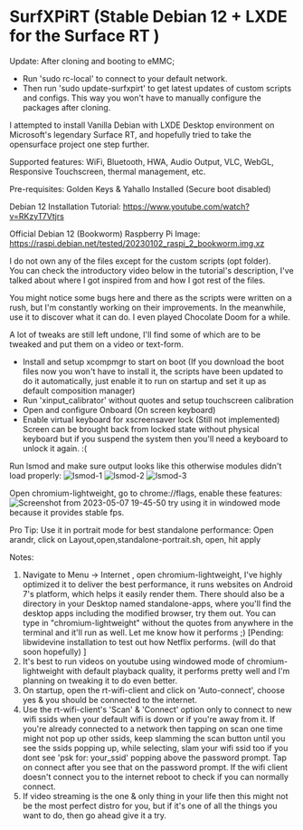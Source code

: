 # SurfXPiRT (Stable Debian 12 + LXDE for the Surface RT )

Update: After cloning and booting to eMMC;
- Run 'sudo rc-local' to connect to your default network. 
- Then run 'sudo update-surfxpirt' to get latest updates of custom scripts and configs.
This way you won't have to manually configure the packages after cloning.

I attempted to install Vanilla Debian with LXDE Desktop environment on Microsoft's legendary Surface RT, 
and hopefully tried to take the opensurface project one step further. 

Supported features: WiFi, Bluetooth, HWA, Audio Output, VLC, WebGL, Responsive Touchscreen, thermal management, etc.

Pre-requisites: Golden Keys & Yahallo Installed (Secure boot disabled)

Debian 12 Installation Tutorial: https://www.youtube.com/watch?v=RKzyT7Vtjrs

Official Debian 12 (Bookworm) Raspberry Pi Image: https://raspi.debian.net/tested/20230102_raspi_2_bookworm.img.xz

I do not own any of the files except for the custom scripts (opt folder).  
You can check the introductory video below in the tutorial's description, I've talked about where I got inspired from and how I got rest of the files.

You might notice some bugs here and there as the scripts were written on a rush, but I'm constantly working on their improvements. In the meanwhile, use it to discover what it can do. I even played Chocolate Doom for a while. 

A lot of tweaks are still left undone, I'll find some of which are  to be tweaked and put them on a video or text-form.
- Install and setup xcompmgr to start on boot (If you download the boot files now you won't have to install it, the scripts have been updated to do it automatically, just enable it to run on startup and set it up as default composition manager)
- Run 'xinput_calibrator' without quotes and setup touchscreen calibration 
- Open and configure Onboard (On screen keyboard)
- Enable virtual keyboard for xscreensaver lock   (Still not implemented) Screen can be brought back from locked state without physical keyboard but if you suspend the system then you'll need a keyboard to unlock it again. :(

Run lsmod and make sure output looks like this otherwise modules didn't load properly: 
![lsmod-1](https://user-images.githubusercontent.com/132191670/236254854-3aaf69a1-4932-4f20-81d5-a6caaea52e48.png)
![lsmod-2](https://user-images.githubusercontent.com/132191670/236254880-ad106af5-62c0-4caf-8a9c-cbedfe4595f2.png)
![lsmod-3](https://user-images.githubusercontent.com/132191670/236254945-736edd07-89aa-49b9-915c-6d9577b54b74.png)

Open chromium-lightweight, go to chrome://flags, enable these features:
![Screenshot from 2023-05-07 19-45-50](https://user-images.githubusercontent.com/132191670/236684295-49e6aadc-6dc5-4d8a-9579-7dbcf1b4f9d0.png)
try using it in windowed mode because it provides stable fps.


Pro Tip: Use it in portrait mode for best standalone performance:
Open arandr, click on Layout,open,standalone-portrait.sh, open, hit apply

Notes: 
1. Navigate to Menu -> Internet , open chromium-lightweight, I've highly optimized it to deliver the best performance, it runs websites on Android 7's platform, which helps it easily render them. There should also be a directory in your Desktop named standalone-apps, where you'll find the desktop apps including the modified browser, try them out. You can type in "chromium-lightweight" without the quotes from anywhere in the terminal and it'll run as well. Let me know how it performs ;) [Pending: libwidevine installation to test out how Netflix performs. (will do that soon hopefully) ]
2. It's best to run videos on youtube using windowed mode of chromium-lightweight with default playback quality, it performs pretty well and I'm planning on tweaking it to do even better. 
3. On startup, open the rt-wifi-client and click on 'Auto-connect', choose yes & you should be connected to the internet.
4. Use the rt-wifi-client's 'Scan' & 'Connect' option only to connect to new wifi ssids when your default wifi is down or if you're away from it.
If you're already connected to a network then tapping on scan one time might not pop up other ssids, keep slamming the scan button until you see the ssids popping up, while selecting, slam your wifi ssid too if you dont see 'psk for: your_ssid' popping above the password prompt. Tap on connect after you see that on the password prompt.
If the wifi client doesn't connect you to the internet reboot to check if you can normally connect.
5. If video streaming is the one & only thing in your life then this might not be the most perfect distro for you, but if it's one of all the things you want to do, then go ahead give it a try.
